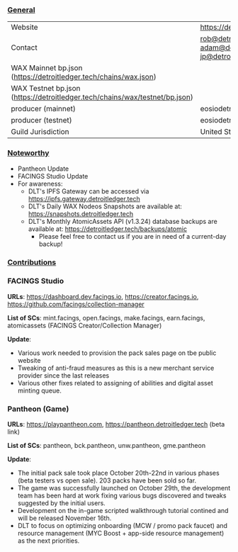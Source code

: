 ### <ins>General</ins>

|  |  |
| --- | --- |
| Website | https://detroitledger.tech/ |
| Contact | rob@detroitledger.tech, adam@detroitledger.tech, jp@detroitledger.tech |
| WAX Mainnet bp.json (https://detroitledger.tech/chains/wax.json) | |
| WAX Testnet bp.json (https://detroitledger.tech/chains/wax/testnet/bp.json) |  |
| producer (mainnet) | eosiodetroit |
| producer (testnet) | eosiodetroit |
| Guild Jurisdiction | United States |

### <ins>Noteworthy</ins>

* Pantheon Update
* FACINGS Studio Update
* For awareness: 
    * DLT's IPFS Gateway can be accessed via https://ipfs.gateway.detroitledger.tech
    * DLT's Daily WAX Nodeos Snapshots are available at: https://snapshots.detroitledger.tech 
    * DLT's Monthly AtomicAssets API (v1.3.24) database backups are available at: https://detroitledger.tech/backups/atomic
        * Please feel free to contact us if you are in need of a current-day backup!
          
### <ins>Contributions</ins>

### FACINGS Studio

**URLs**: https://dashboard.dev.facings.io, https://creator.facings.io, https://github.com/facings/collection-manager

**List of SCs**: mint.facings, open.facings, make.facings, earn.facings, atomicassets (FACINGS Creator/Collection Manager)

**Update**: 
* Various work needed to provision the pack sales page on tbe public website
* Tweaking of anti-fraud measures as this is a new merchant service provider since the last releases
* Various other fixes related to assigning of abilities and digital asset minting queue.

### Pantheon (Game)

**URLs**: https://playpantheon.com, https://pantheon.detroitledger.tech (beta link)

**List of SCs**: pantheon, bck.pantheon, unw.pantheon, gme.pantheon

**Update**:
* The initial pack sale took place October 20th-22nd in various phases (beta testers vs open sale). 203 packs have been sold so far.
* The game was successfully launched on October 29th, the development team has been hard at work fixing various bugs discovered and tweaks suggested by the initial users.
* Development on the in-game scripted walkthrough tutorial contined and will be released November 16th.
* DLT to focus on optimizing onboarding (MCW / promo pack faucet) and resource management (MYC Boost + app-side resource management) as the next priorities.
